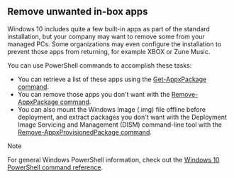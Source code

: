 ## Remove unwanted in-box apps

Windows 10 includes quite a few built-in apps as part of the standard installation, but your company may want to remove some from your managed PCs. Some organizations may even configure the installation to prevent those apps from returning, for example XBOX or Zune Music.

You can use PowerShell commands to accomplish these tasks:

- You can retrieve a list of these apps using the [Get-AppxPackage command](/powershell/module/appx/get-appxpackage).
- You can remove those apps you don't want with the [Remove-AppxPackage command](/powershell/module/appx/remove-appxpackage).
- You can also mount the Windows Image (.img) file offline before deployment, and extract packages you don't want with the Deployment Image Servicing and Management (DISM) command-line tool with the [Remove-AppxProvisionedPackage command](/powershell/module/appx/remove-appxpackage).

> [!NOTE]
> For general Windows PowerShell information, check out the [Windows 10 PowerShell command reference](/powershell/windows/get-started).
